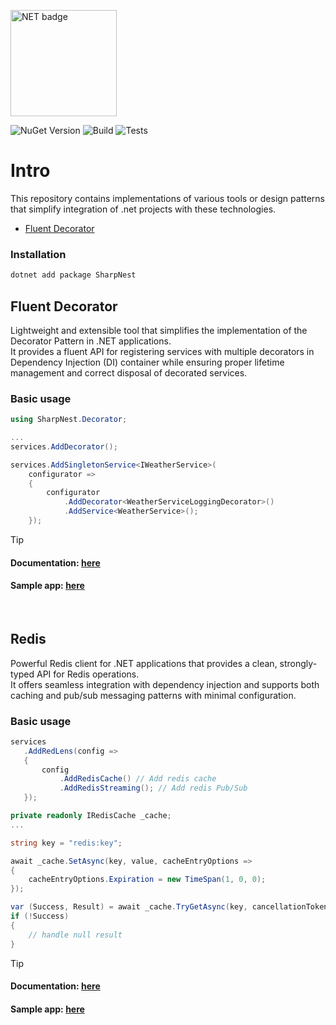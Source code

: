 <img src="https://img.shields.io/badge/version-9.0-CC0000?style=for-the-badge&logo=.NET" 
     alt="NET badge" 
     width="170">

![NuGet Version](https://img.shields.io/nuget/v/SharpNest)
![Build](https://github.com/AnastasKosstow/sharp-nest/actions/workflows/build.yml/badge.svg)
![Tests](https://github.com/AnastasKosstow/sharp-nest/actions/workflows/tests.yml/badge.svg)


# Intro
This repository contains implementations of various tools or design patterns that simplify integration of .net projects with these technologies.

* [Fluent Decorator](#fluent-decorator)

### Installation

```bash
dotnet add package SharpNest
```

## Fluent Decorator

Lightweight and extensible tool that simplifies the implementation of the Decorator Pattern in .NET applications.
<br>
It provides a fluent API for registering services with multiple decorators in Dependency Injection (DI) container while ensuring proper lifetime management and correct disposal of decorated services.
<br>

### Basic usage

```cs
using SharpNest.Decorator;

...
services.AddDecorator();
```

```cs
services.AddSingletonService<IWeatherService>(
    configurator =>
    {
        configurator
            .AddDecorator<WeatherServiceLoggingDecorator>()
            .AddService<WeatherService>();
    });
```

> [!TIP]
> #### Documentation: [here](https://github.com/AnastasKosstow/sharp-nest/blob/main/docs/fluent-decorator.md) <br>
> #### Sample app: [here](https://github.com/AnastasKosstow/sharp-nest/tree/main/samples/decorator/src/SharpNest.Samples.Decorator)

<br/>

## Redis

Powerful Redis client for .NET applications that provides a clean, strongly-typed API for Redis operations.
<br>
It offers seamless integration with dependency injection and supports both caching and pub/sub messaging patterns with minimal configuration.
<br>

### Basic usage

 ```cs
 services
    .AddRedLens(config =>
    {
        config
            .AddRedisCache() // Add redis cache
            .AddRedisStreaming(); // Add redis Pub/Sub
    });
 ```


```cs
private readonly IRedisCache _cache;
...

string key = "redis:key";

await _cache.SetAsync(key, value, cacheEntryOptions =>
{
    cacheEntryOptions.Expiration = new TimeSpan(1, 0, 0);
});

var (Success, Result) = await _cache.TryGetAsync(key, cancellationToken);
if (!Success)
{
    // handle null result
}
```

> [!TIP]
> #### Documentation: [here](https://github.com/AnastasKosstow/sharp-nest/blob/main/docs/redis.md) <br>
> #### Sample app: [here](https://github.com/AnastasKosstow/sharp-nest/tree/main/samples/decorator/src/SharpNest.Samples.Redis.Api)

<br/>
